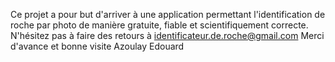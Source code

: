 Ce projet a pour but d'arriver à une application permettant l'identification de roche par photo de manière gratuite, fiable et scientifiquement correcte.
N'hésitez pas à faire des retours à identificateur.de.roche@gmail.com
Merci d'avance et bonne visite
Azoulay Edouard
